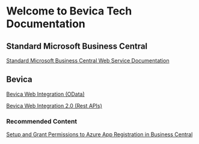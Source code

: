 # Welcome to Bevica Tech Documentation 

## Standard Microsoft Business Central 

[Standard Microsoft Business Central Web Service Documentation](BC/BC-Standard.md)
## Bevica

[Bevica Web Integration (OData)](APIs/Bevicaweb.md)

[Bevica Web Integration 2.0 (Rest APIs)](APIs/Bevica-2_0.md)



### Recommended Content

[Setup and Grant Permissions to Azure App Registration in Business Central](TVisionTech/AzureADAppRegistration.md)

